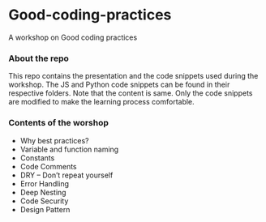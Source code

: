 # Good-coding-practices
A workshop on Good coding practices

### About the repo
This repo contains the presentation and the code snippets used during the workshop. The JS and Python code snippets can be found in their respective folders. Note that the content is same. Only the code snippets are modified to make the learning process comfortable.

### Contents of the worshop
* Why best practices?
* Variable and function naming
* Constants
* Code Comments
* DRY – Don’t repeat yourself
* Error Handling
* Deep Nesting
* Code Security
* Design Pattern
